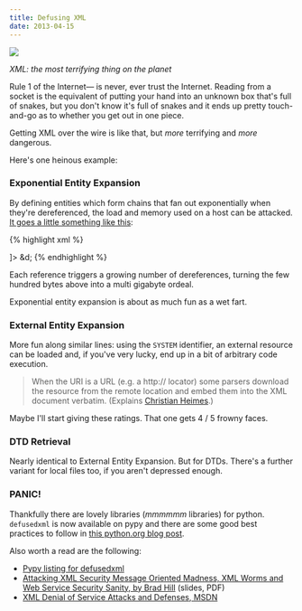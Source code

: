 ```yaml
---
title: Defusing XML
date: 2013-04-15
---
```


![](https://gs1.wac.edgecastcdn.net/8019B6/data.tumblr.com/tumblr_m8uhnbZZoM1rzupqxo1_500.png)

*XML: the most terrifying thing on the planet*

Rule 1 of the Internet&mdash; is never, ever trust the Internet. Reading from a
socket is the equivalent of putting your hand into an unknown box that's full
of snakes, but you don't know it's full of snakes and it ends up pretty
touch-and-go as to whether you get out in one piece.

Getting XML over the wire is like that, but *more* terrifying and *more*
dangerous.

Here's one heinous example:

### Exponential Entity Expansion

By defining entities which form chains that fan out exponentially when they're
dereferenced, the load and memory used on a host can be attacked.
[It goes a little something like this](https://www.youtube.com/watch?v=s0EcAJZpoZ4):

{% highlight xml %}
<!DOCTYPE xmlbomb [
<!ENTITY a "1234567890" >
<!ENTITY b "&a;&a;&a;&a;&a;&a;&a;&a;">
<!ENTITY c "&b;&b;&b;&b;&b;&b;&b;&b;">
<!ENTITY d "&c;&c;&c;&c;&c;&c;&c;&c;">
]>
<bomb>&d;</bomb>
{% endhighlight %}

Each reference triggers a growing number of dereferences, turning the few
hundred bytes above into a multi gigabyte ordeal.

Exponential entity expansion is about as much fun as a wet fart.

### External Entity Expansion

More fun along similar lines: using the `SYSTEM` identifier, an external
resource can be loaded and, if you've very lucky, end up in a bit of arbitrary
code execution.

> When the URI is a URL (e.g. a http:// locator) some parsers download the
> resource from the remote location and embed them into the XML document
> verbatim. (Explains [Christian Heimes](https://pypi.python.org/pypi/defusedxml/).)

Maybe I'll start giving these ratings. That one gets 4 / 5 frowny faces.

### DTD Retrieval

Nearly identical to External Entity Expansion. But for DTDs. There's a
further variant for local files too, if you aren't depressed enough.

### PANIC!
Thankfully there are lovely libraries (*mmmmmm* libraries) for python.
`defusedxml` is now available on pypy and there are some good best
practices to follow in [this python.org blog post](http://blog.python.org/2013/02/announcing-defusedxml-fixes-for-xml.html).

Also worth a read are the following:

* [Pypy listing for defusedxml](https://pypi.python.org/pypi/defusedxml/)
* [Attacking XML Security Message Oriented Madness, XML Worms and Web Service Security Sanity, by Brad Hill](https://www.isecpartners.com/media/12976/iSEC-HILL-Attacking-XML-Security-bh07.pdf) (slides, PDF)
* [XML Denial of Service Attacks and Defenses, MSDN](http://msdn.microsoft.com/en-us/magazine/ee335713.aspx)
